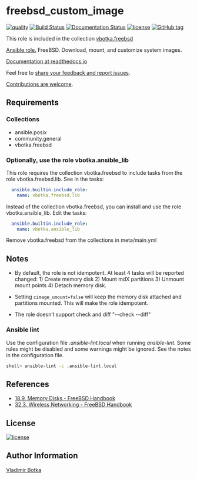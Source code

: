 # freebsd_custom_image

[![quality](https://img.shields.io/ansible/quality/27910)](https://galaxy.ansible.com/vbotka/freebsd_custom_image)
[![Build Status](https://app.travis-ci.com/vbotka/ansible-freebsd-custom-image.svg?branch=master)](https://app.travis-ci.com/vbotka/ansible-freebsd-custom-image)
[![Documentation Status](https://readthedocs.org/projects/docs/badge/?version=latest)](https://ansible-freebsd-custom-image.readthedocs.io/en/latest/)
[![license](https://img.shields.io/badge/license-BSD-red.svg)](https://www.freebsd.org/doc/en/articles/bsdl-gpl/article.html)
[![GitHub tag](https://img.shields.io/github/v/tag/vbotka/ansible-freebsd-custom-image)](https://github.com/vbotka/ansible-freebsd-custom-image/tags)

This role is included in the collection [vbotka.freebsd](https://galaxy.ansible.com/ui/repo/published/vbotka/freebsd/)

[Ansible role.](https://galaxy.ansible.com/vbotka/freebsd_custom_image/) FreeBSD. Download, mount, and customize system images.

[Documentation at readthedocs.io](https://ansible-freebsd-custom-image.readthedocs.io)

Feel free to [share your feedback and report issues](https://github.com/vbotka/ansible-freebsd-custom-image/issues).

[Contributions are welcome](https://github.com/firstcontributions/first-contributions).


## Requirements

### Collections

* ansible.posix
* community.general
* vbotka.freebsd

### Optionally, use the role vbotka.ansible_lib

This role requires the collection vbotka.freebsd to include tasks from the role
vbotka.freebsd.lib. See in the tasks:

```yaml
  ansible.builtin.include_role:
    name: vbotka.freebsd.lib
```

Instead of the collection vbotka.freebsd, you can install and use the role
vbotka.ansible_lib. Edit the tasks:

```yaml
  ansible.builtin.include_role:
    name: vbotka.ansible_lib
```

Remove vbotka.freebsd from the collections in meta/main.yml


## Notes

* By default, the role is not idempotent. At least 4 tasks will be reported changed: 1) Create
  memory disk 2) Mount mdX partitions 3) Unmount mount points 4) Detach memory disk.

* Setting `cimage_umount=false` will keep the memory disk attached and partitions mounted. This
  will make the role idempotent.

* The role doesn’t support check and diff "--check --diff"


### Ansible lint

Use the configuration file *.ansible-lint.local* when running
*ansible-lint*. Some rules might be disabled and some warnings might
be ignored. See the notes in the configuration file.

```bash
shell> ansible-lint -c .ansible-lint.local
```


## References

- [18.9. Memory Disks - FreeBSD Handbook](https://www.freebsd.org/doc/en_US.ISO8859-1/books/handbook/disks-virtual.html)
- [32.3. Wireless Networking - FreeBSD Handbook](https://www.freebsd.org/doc/en_US.ISO8859-1/books/handbook/network-wireless.html)


## License

[![license](https://img.shields.io/badge/license-BSD-red.svg)](https://www.freebsd.org/doc/en/articles/bsdl-gpl/article.html)


## Author Information

[Vladimir Botka](https://botka.info)
